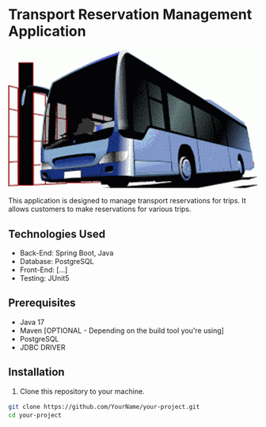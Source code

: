 # Transport Reservation Management Application
![MadaTrans](0-public/MadaTrans.gif)

This application is designed to manage transport reservations for trips. 
It allows customers to make reservations for various trips.

## Technologies Used

- Back-End: Spring Boot, Java
- Database: PostgreSQL
- Front-End: [...]
- Testing: JUnit5

## Prerequisites

- Java 17
- Maven [OPTIONAL - Depending on the build tool you're using]
- PostgreSQL
- JDBC DRIVER

## Installation

1. Clone this repository to your machine.

```sh
git clone https://github.com/YourName/your-project.git
cd your-project
```